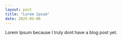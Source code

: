 ```yaml
---
layout: post
title: "Lorem Ipsum"
date: 2025-05-06
---
```


Lorem Ipsum because I truly dont have a blog post yet.